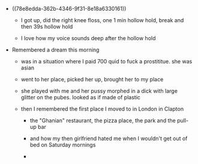 - ((78e8edda-362b-4346-9f31-8e18a6330161))
	 - I got up, did the right knee floss, one 1 min hollow hold, break and then 39s hollow hold

	 - I love how my voice sounds deep after the hollow hold

- Remembered a dream this morning
	 - was in a situation where I paid 700 quid to fuck a prostititue. she was asian

	 - went to her place, picked her up, brought her to my place

	 - she played with me and her pussy morphed in a dick with large glitter on the pubes. looked as if made of plastic

	 - then I remembered the first place I moved to in London in Clapton
		 - the "Ghanian" restaurant, the pizza place, the park and the pull-up bar

		 - and how my then girlfriend hated me when I wouldn't get out of bed on Saturday mornings

		 - 
